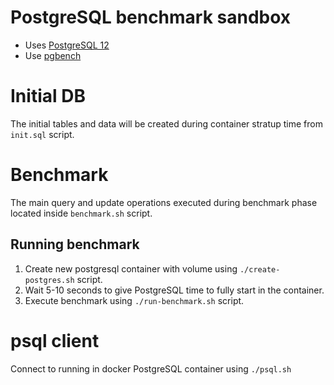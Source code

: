 # PostgreSQL benchmark sandbox
* Uses [PostgreSQL 12](https://www.postgresql.org/docs/12/)
* Use [pgbench](https://www.postgresql.org/docs/12/pgbench.html)

# Initial DB

The initial tables and data will be created during container stratup time from `init.sql` script.

# Benchmark

The main query and update operations executed during benchmark phase located inside `benchmark.sh` script.

## Running benchmark

1. Create new postgresql container with volume using `./create-postgres.sh` script.
2. Wait 5-10 seconds to give PostgreSQL time to fully start in the container.
3. Execute benchmark using `./run-benchmark.sh` script.

# psql client

Connect to running in docker PostgreSQL container using `./psql.sh`